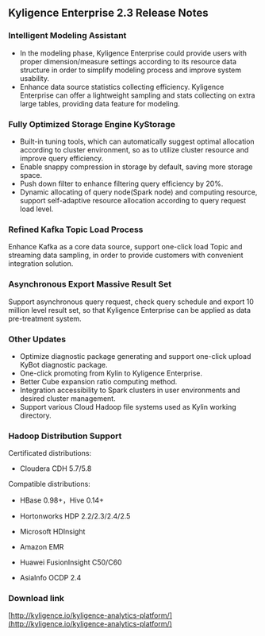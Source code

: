 ## Kyligence Enterprise 2.3 Release Notes

### Intelligent Modeling Assistant

* In the modeling phase, Kyligence Enterprise could provide users with proper dimension/measure settings according to its resource data structure in order to simplify modeling process and improve system usability. 
* Enhance data source statistics collecting efficiency. Kyligence Enterprise can offer a lightweight sampling and stats collecting on extra large tables, providing data feature for modeling.

### Fully Optimized Storage Engine KyStorage

* Built-in tuning tools, which can automatically suggest optimal allocation according to cluster environment, so as to utilize cluster resource and improve query efficiency.
* Enable snappy compression in storage by default, saving more storage space.
* Push down filter to enhance filtering query efficiency by 20%.
* Dynamic allocating of query node(Spark node) and computing resource, support self-adaptive resource allocation according to query request load level.

### Refined Kafka Topic Load Process

Enhance Kafka as a core data source, support one-click load Topic and streaming data sampling, in order to provide customers with convenient integration solution.  

### Asynchronous Export Massive Result Set

Support asynchronous query request, check query schedule and export 10 million level result set, so that Kyligence Enterprise can be applied as data pre-treatment system.

### Other Updates

- Optimize diagnostic package generating and support one-click upload KyBot diagnostic package.
- One-click promoting from Kylin to Kyligence Enterprise.
- Better Cube expansion ratio computing method.
- Integration accessibility to Spark clusters in user environments and desired cluster management.
- Support various Cloud Hadoop file systems used as Kylin working directory.

### 

### Hadoop Distribution Support

Certificated distributions:

* Cloudera CDH 5.7/5.8

Compatible distributions:

* HBase 0.98+，Hive 0.14+

* Hortonworks HDP 2.2/2.3/2.4/2.5

* Microsoft HDInsight

* Amazon EMR

* Huawei FusionInsight C50/C60

* AsiaInfo OCDP 2.4

### Download link

[http://kyligence.io/kyligence-analytics-platform/](http://kyligence.io/kyligence-analytics-platform/)